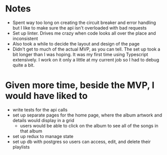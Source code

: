 # Notes
- Spent way too long on creating the circuit breaker and error handling but I like to make sure the api isn't overloaded with bad requests
- Set up linter. Drives me crazy when code looks all over the place and inconsistent
- Also took a while to decide the layout and design of the page
- Didn't get to much of the actual MVP, as you can tell. The set up took a bit longer than I was hoping. It was my first time using Typescript extensively. I work on it only a little at my current job so I had to debug quite a bit.



# Given more time, beside the MVP, I would have liked to
- write tests for the api calls
- set up separate pages for the home page, where the album artwork and details would display in a grid
  - users would be able to click on the album to see all of the songs in that album
- set up redux to manage state
- set up db with postgres so users can access, edit, and delete their playlists 
